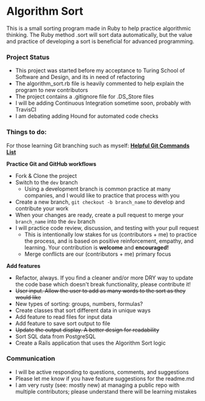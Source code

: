 # Algorithm Sort

This is a small sorting program made in Ruby to help practice algorithmic thinking. The Ruby method .sort will sort data automatically, but the value and practice of developing a sort is beneficial for advanced programming.

### Project Status

* This project was started before my acceptance to Turing School of Software and Design, and its in need of refactoring
* The algorithm_sort.rb file is heavily commented to help explain the program to new contributors
* The project contains a .gitignore file for .DS_Store files
* I will be adding Continuous Integration sometime soon, probably with TravisCI
* I am debating adding Hound for automated code checks

### Things to do:

For those learning Git branching such as myself: **[Helpful Git Commands List](https://confluence.atlassian.com/bitbucketserver/basic-git-commands-776639767.html)**

**Practice Git and GitHub workflows**
  * Fork & Clone the project
  * Switch to the `dev` branch
    * Using a development branch is common practice at many companies, and I would like to practice that process with you
  * Create a new branch, `git checkout -b branch_name` to develop and contribute your work
  * When your changes are ready, create a pull request to merge your `branch_name` into the `dev` branch
  * I will practice code review, discussion, and testing with your pull request
    * This is intentionally low stakes for us (contributors + me) to practice the process, and is based on positive reinforcement, empathy, and learning. Your contribution is **welcome** and **encouraged!**
    * Merge conflicts are our (contributors + me) primary focus


**Add features**
  * Refactor, always. If you find a cleaner and/or more DRY way to update the code base which doesn't break functionality, please contribute it!
  * ~~User input. Allow the user to add as many words to the sort as they would like~~
  * New types of sorting: groups, numbers, formulas?
  * Create classes that sort different data in unique ways
  * Add feature to read files for input data
  * Add feature to save sort output to file
  * ~~Update the output display. A better design for readability~~
  * Sort SQL data from PostgreSQL
  * Create a Rails application that uses the Algorithm Sort logic

### Communication

* I will be active responding to questions, comments, and suggestions
* Please let me know if you have feature suggestions for the readme.md
* I am very rusty (see: mostly new) at managing a public repo with multiple contributors; please understand there will be learning mistakes
